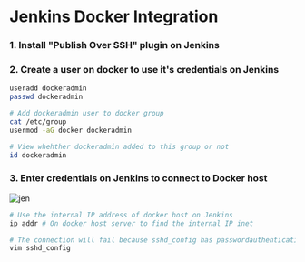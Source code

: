 #  Jenkins Docker Integration

### 1. Install "Publish Over SSH" plugin on Jenkins

### 2. Create a user on docker to use it's credentials on Jenkins

```sh 
useradd dockeradmin
passwd dockeradmin

# Add dockeradmin user to docker group
cat /etc/group
usermod -aG docker dockeradmin

# View whehther dockeradmin added to this group or not
id dockeradmin
```

### 3. Enter credentials on Jenkins to connect to Docker host
![jen](https://snipboard.io/bqOnzo.jpg)

```sh
# Use the internal IP address of docker host on Jenkins
ip addr # On docker host server to find the internal IP inet 

# The connection will fail because sshd_config has passwordauthentication set as no must be set to yes
vim sshd_config 
```
